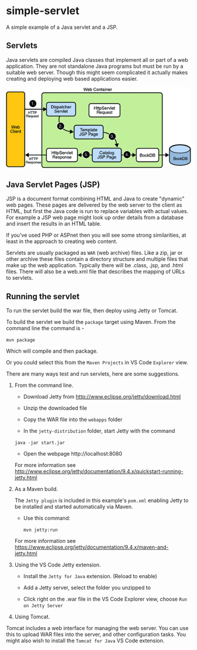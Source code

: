 # simple-servlet

A simple example of a Java servlet and a JSP. 



## Servlets

Java servlets are compiled Java classes that implement all or part of a web application. They are not standalone Java programs but must be run by a suitable web server.  Though this might seem complicated it actually makes creating and deploying web based applications easier.

![Example servlet architecture](images/servlet-diag.gif)

## Java Servlet Pages (JSP)

JSP is a document format combining HTML and Java to create "dynamic" web pages. These pages are delivered by the web server to the client as HTML, but first the Java code is run to replace variables with actual values.  For example a JSP web page might look up order details from a database and insert the results in an HTML table. 

If you've used PHP or ASPnet then you will see some strong similarities, at least in the approach to creating web content.

Servlets are usually packaged as ``WAR`` (web archive) files. Like a zip, jar or other archive these files contain a directory structure and multiple files that make up the web application.  Typically there will be .class, .jsp, and .html files. There will also be a web.xml file that describes the mapping of URLs to servlets.

## Running the servlet

To run the servlet build the war file, then deploy using Jetty or Tomcat.

To build the servlet we build the ```package``` target using Maven.  From the command line the command is -

```mvn package```

Which will compile and then package.

Or you could select this from the ```Maven Projects``` in VS Code `Explorer` view.

There are many ways test and run servlets, here are some suggestions.

1. From the command line.

   * Download Jetty from http://www.eclipse.org/jetty/download.html

   * Unzip the downloaded file

   * Copy the WAR file into the ``webapps`` folder

   * In the ``jetty-distribution`` folder, start Jetty with the command

   ```java -jar start.jar```

   * Open the webpage http://localhost:8080

   For more information see
   http://www.eclipse.org/jetty/documentation/9.4.x/quickstart-running-jetty.html


1. As a Maven build.

    The ``Jetty plugin`` is included in this example's ```pom.xml``` enabling Jetty to be installed and started automatically via Maven.  
    
    * Use this command:

        ```mvn jetty:run```

    For more information see https://www.eclipse.org/jetty/documentation/9.4.x/maven-and-jetty.html 

1. Using the VS Code Jetty extension.

    * Install the ``Jetty for Java`` extension. (Reload to enable)

    * Add a Jetty server, select the folder you unzipped to

    * Click right on the .war file in the VS Code Explorer view, 
    choose ```Run on Jetty Server``` 

1. Using Tomcat.

Tomcat includes a web interface for managing the web server. You can use this to upload WAR files into the server, and other configuration tasks.  You might also wish to install the ``Tomcat for Java`` VS Code extension.




